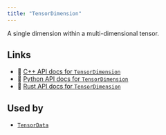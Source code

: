 ```yaml
---
title: "TensorDimension"
---
```


A single dimension within a multi-dimensional tensor.


## Links
 * 🌊 [C++ API docs for `TensorDimension`](https://ref.rerun.io/docs/cpp/stable/structrerun_1_1datatypes_1_1TensorDimension.html)
 * 🐍 [Python API docs for `TensorDimension`](https://ref.rerun.io/docs/python/stable/common/datatypes#rerun.datatypes.TensorDimension)
 * 🦀 [Rust API docs for `TensorDimension`](https://docs.rs/rerun/latest/rerun/datatypes/struct.TensorDimension.html)


## Used by

* [`TensorData`](../datatypes/tensor_data.md)

